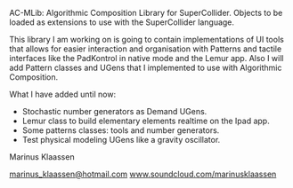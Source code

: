 AC-MLib: Algorithmic Composition Library for SuperCollider.
Objects to be loaded as extensions to use with the SuperCollider language. 

This library I am working on is going to contain implementations of UI tools that 
allows for easier interaction and organisation with Patterns and tactile interfaces 
like the PadKontrol in native mode and the Lemur app. Also I will add Pattern classes 
and UGens that I implemented to use with Algorithmic Composition. 

What I have added until now:
- Stochastic number generators as Demand UGens.
- Lemur class to build elementary elements realtime on the Ipad app.
- Some patterns classes: tools and number generators. 
- Test physical modeling UGens like a gravity oscillator. 

Marinus Klaassen

marinus_klaassen@hotmail.com
www.soundcloud.com/marinusklaassen
